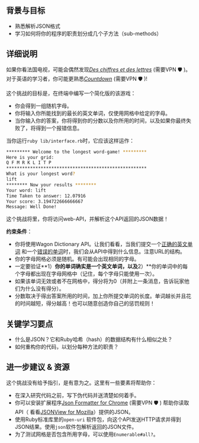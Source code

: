 ## 背景与目标

- 熟悉解析JSON格式
- 学习如何将你的程序的职责划分成几个子方法（sub-methods）

## 详细说明

如果你看法国电视，可能会偶然发现[_Des chiffres et des lettres_](https://en.wikipedia.org/wiki/Des_chiffres_et_des_lettres) (需要VPN 🛡 )。对于英语的学习者，你可能更熟悉[_Countdown_](https://www.youtube.com/watch?v=GvV8aVEJmiU) (需要VPN 🛡 )!

这个挑战的目标是，在终端中编写一个简化版的该游戏：

- 你会得到一组随机字母。
- 你将输入你所能找到的最长的英文单词，仅使用网格中给定的字母。
- 当你输入你的答案，你将得到你的分数以及你所用的时间，以及如果你最终失败了，将得到一个报错信息。

当你运行`ruby lib/interface.rb`时，它应该这样运作：

```bash
********* Welcome to the longest word-game! *********
Here is your grid:
Q F M R K L I T P
*****************************************************
What is your longest word?
lift
******** Now your results ********
Your word: lift
Time Taken to answer: 12.07916
Your score: 3.194722666666667
Message: Well Done!
```

这个挑战将里，你将访问web-API，并解析这个API返回的JSON数据！

**约束条件**：

- 你将使用Wagon Dictionary API。让我们看看，当我们提交一个[正确的英文单词](https://dictionary.lewagon.com/apple) 和一个[错误的单词](https://dictionary.lewagon.com/zzzz)时，我们会从API中得到什么信息。注意URL的结构。
- 你的字母网格必须是随机。有可能会出现相同的字母。
- 一定要验证**1）**你的单词确实是一个英文单词，以及**2）**你的单词中的每个字母都出现在字母网格中（记住，每个字母只能使用一次）。
- 如果该单词无效或者不在网格中，得分将为0（并附上一条消息，告诉玩家他们为什么没有得分）。
- 分数取决于得出答案所用的时间，加上你所提交单词的长度。单词越长并且花的时间越短，得分越高！也可以随意创造你自己的惩罚规则！

## 关键学习要点

- 什么是JSON？它和Ruby哈希（hash）的数据结构有什么相似之处？
- 如何重构你的代码，以划分每种方法的职责？

## 进一步建议 & 资源

这个挑战没有给予指引，是有意为之。这里有一些要素将帮助你：

- 在深入研究代码之前，写下伪代码并送清楚如何着手。
- 你可以安装扩展程序[Json Formatter for Chrome](https://chrome.google.com/webstore/detail/json-formatter/bcjindcccaagfpapjjmafapmmgkkhgoa?hl=en) (需要VPN 🛡 ) 帮助你读取API（ 看看[JSONView for Mozilla](https://addons.mozilla.org/fr/firefox/addon/jsonview/)）提供的JSON。
- 使用Ruby标准库里的`open-uri` 软件包，向这个API发送HTTP请求并得到JSON结果。使用`json`软件包解析返回的JSON文件。
- 为了测试网格是否包含所用字母，可以使用`Enumerable#all?`。
